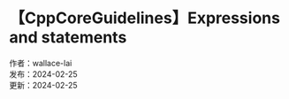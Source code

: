 # 【CppCoreGuidelines】Expressions and statements

作者：wallace-lai <br/>
发布：2024-02-25 <br/>
更新：2024-02-25 <br/>